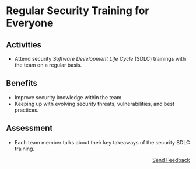 # Regular Security Training for Everyone

## Activities

- Attend security *Software Development Life Cycle* (SDLC) trainings with the team on a regular basis.

## Benefits

- Improve security knowledge within the team.
- Keeping up with evolving security threats, vulnerabilities, and best practices.

## Assessment

- Each team member talks about their key takeaways of the security SDLC training.

<p align="right"><a href="https://www.surveymonkey.de/r/MNWNVRB">Send Feedback</a></p>
